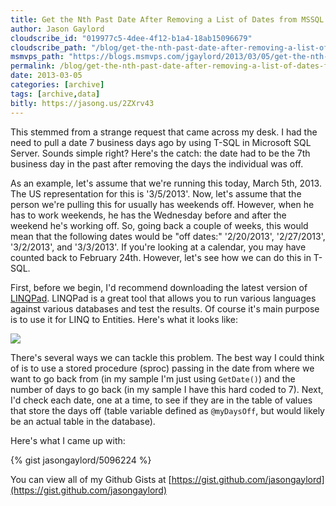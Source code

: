 ```yaml
---
title: Get the Nth Past Date After Removing a List of Dates from MSSQL
author: Jason Gaylord
cloudscribe_id: "019977c5-4dee-4f12-b1a4-18ab15096679"
cloudscribe_path: "/blog/get-the-nth-past-date-after-removing-a-list-of-dates-from-mssql"
msmvps_path: "https://blogs.msmvps.com/jgaylord/2013/03/05/get-the-nth-past-date-after-removing-a-list-of-dates-from-mssql/"
permalink: /blog/get-the-nth-past-date-after-removing-a-list-of-dates-from-mssql
date: 2013-03-05
categories: [archive]
tags: [archive,data]
bitly: https://jasong.us/2ZXrv43
---
```


This stemmed from a strange request that came across my desk. I had the need to pull a date 7 business days ago by using T-SQL in Microsoft SQL Server. Sounds simple right? Here's the catch: the date had to be the 7th business day in the past after removing the days the individual was off.

As an example, let's assume that we're running this today, March 5th, 2013. The US representation for this is '3/5/2013'. Now, let's assume that the person we're pulling this for usually has weekends off. However, when he has to work weekends, he has the Wednesday before and after the weekend he's working off. So, going back a couple of weeks, this would mean that the following dates would be "off dates:" '2/20/2013', '2/27/2013', '3/2/2013', and '3/3/2013'. If you're looking at a calendar, you may have counted back to February 24th. However, let's see how we can do this in T-SQL.

First, before we begin, I'd recommend downloading the latest version of [LINQPad](http://jasong.us/YMpXib). LINQPad is a great tool that allows you to run various languages against various databases and test the results. Of course it's main purpose is to use it for LINQ to Entities. Here's what it looks like:

[![](https://cdn.jasongaylord.com/images/2013/03/05/linqpad.png)](https://cdn.jasongaylord.com/images/2013/03/05/linqpad.png)

There's several ways we can tackle this problem. The best way I could think of is to use a stored procedure (sproc) passing in the date from where we want to go back from (in my sample I'm just using `GetDate()`) and the number of days to go back (in my sample I have this hard coded to 7). Next, I'd check each date, one at a time, to see if they are in the table of values that store the days off (table variable defined as `@myDaysOff`, but would likely be an actual table in the database). 

Here's what I came up with:

{% gist jasongaylord/5096224 %}

You can view all of my Github Gists at [https://gist.github.com/jasongaylord](https://gist.github.com/jasongaylord)